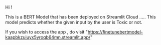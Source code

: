 Hi !

This is a BERT Model that has been deployed on Streamlit Cloud .....
This model predicts whether the given input by the user is Toxic or not.

If you wish to access the app , do visit "https://finetunebertmodel-kaapbkzuiuyx5yroqb64mn.streamlit.app/"

